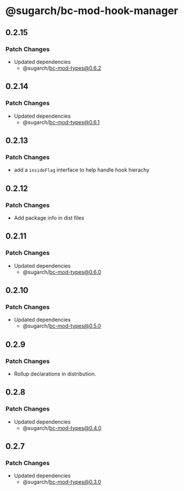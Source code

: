 # @sugarch/bc-mod-hook-manager

## 0.2.15

### Patch Changes

-   Updated dependencies
    -   @sugarch/bc-mod-types@0.6.2

## 0.2.14

### Patch Changes

-   Updated dependencies
    -   @sugarch/bc-mod-types@0.6.1

## 0.2.13

### Patch Changes

-   add a `insideFlag` interface to help handle hook hierachy

## 0.2.12

### Patch Changes

-   Add package info in dist files

## 0.2.11

### Patch Changes

-   Updated dependencies
    -   @sugarch/bc-mod-types@0.6.0

## 0.2.10

### Patch Changes

-   Updated dependencies
    -   @sugarch/bc-mod-types@0.5.0

## 0.2.9

### Patch Changes

-   Rollup declarations in distribution.

## 0.2.8

### Patch Changes

-   Updated dependencies
    -   @sugarch/bc-mod-types@0.4.0

## 0.2.7

### Patch Changes

-   Updated dependencies
    -   @sugarch/bc-mod-types@0.3.0
